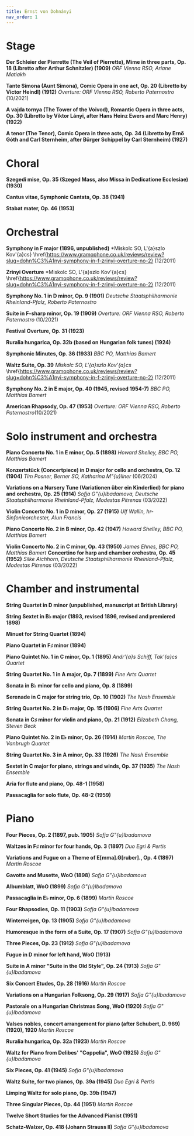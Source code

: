 ```yaml
---
title: Ernst von Dohnányi
nav_order: 1
---
```


# Stage

**Der Schleier der Pierrette (The Veil of Pierrette), Mime in three parts, Op. 18 (Libretto after Arthur Schnitzler) (1909)** *ORF Vienna RSO, Ariane Matiakh*

**Tante Simona (Aunt Simona), Comic Opera in one act, Op. 20 (Libretto by Victor Heindl) (1912)** *Overture: ORF Vienna RSO, Roberto Paternostro* (10/2021)

**A vajda tornya (The Tower of the Voivod), Romantic Opera in three acts, Op. 30 (Libretto by Viktor Lányi, after Hans Heinz Ewers and Marc Henry) (1922)** 

**A tenor (The Tenor), Comic Opera in three acts, Op. 34 (Libretto by Ernő Góth and Carl Sternheim, after Bürger Schippel by Carl Sternheim) (1927)** 


# Choral

**Szegedi mise, Op. 35 (Szeged Mass, also Missa in Dedicatione Ecclesiae) (1930)** 

**Cantus vitae, Symphonic Cantata, Op. 38 (1941)** 

**Stabat mater, Op. 46 (1953)** 

# Orchestral

**Symphony in F major (1896, unpublished)** *Miskolc SO, L\'{a}szlo Kov\'{a}cs} \href{https://www.gramophone.co.uk/reviews/review?slug=dohn%C3%A1nyi-symphony-in-f-zrinyi-overture-no-2}
(12/2011)

**Zrinyi Overture** *Miskolc SO, L\'{a}szlo Kov\'{a}cs} \href{https://www.gramophone.co.uk/reviews/review?slug=dohn%C3%A1nyi-symphony-in-f-zrinyi-overture-no-2}
(12/2011) 

**Symphony No. 1 in D minor, Op. 9 (1901)** *Deutsche Staatsphilharmonie Rheinland-Pfalz, Roberto Paternostro*

**Suite in F-sharp minor, Op. 19 (1909)** *Overture: ORF Vienna RSO, Roberto Paternostro* (10/2021)

**Festival Overture, Op. 31 (1923)** 

**Ruralia hungarica, Op. 32b (based on Hungarian folk tunes) (1924)** 

**Symphonic Minutes, Op. 36 (1933)** *BBC PO, Matthias Bamert*

**Waltz Suite, Op. 39** *Miskolc SO, L\'{a}szlo Kov\'{a}cs*
\href{https://www.gramophone.co.uk/reviews/review?slug=dohn%C3%A1nyi-symphony-in-f-zrinyi-overture-no-2} (12/2011)

**Symphony No. 2 in E major, Op. 40 (1945, revised 1954-7)** *BBC PO, Matthias Bamert*

**American Rhapsody, Op. 47 (1953)** *Overture: ORF Vienna RSO, Roberto Paternostro*(10/2021)

# Solo instrument and orchestra

**Piano Concerto No. 1 in E minor, Op. 5 (1898)** *Howard Shelley, BBC PO, Matthias Bamert*

**Konzertstück (Concertpiece) in D major for cello and orchestra, Op. 12 (1904)** *Tim Posner, Berner SO, Katharina M\"{u}llner* (06/2024)

**Variations on a Nursery Tune (Variationen über ein Kinderlied) for piano and orchestra, Op. 25 (1914)** *Sofja G\"{u}lbadamova, Deutsche Staatsphilharmonie Rheinland-Pfalz, Modestas Pitrenas* (03/2022)

**Violin Concerto No. 1 in D minor, Op. 27 (1915)** *Ulf Wallin, hr-Sinfonieorchester, Alun Francis*

**Piano Concerto No. 2 in B minor, Op. 42 (1947)** *Howard Shelley, BBC PO, Matthias Bamert*

**Violin Concerto No. 2 in C minor, Op. 43 (1950)** *James Ehnes, BBC PO, Matthias Bamert*
**Concertino for harp and chamber orchestra, Op. 45 (1952)** *Silke Aichhorn, Deutsche Staatsphilharmonie Rheinland-Pfalz, Modestas Pitrenas* (03/2022)

# Chamber and instrumental

**String Quartet in D minor (unpublished, manuscript at British Library)** 

**String Sextet in B$\flat$ major (1893, revised 1896, revised and premiered 1898)** 

**Minuet for String Quartet (1894)** 

**Piano Quartet in F$\sharp$ minor (1894)** 

**Piano Quintet No. 1 in C minor, Op. 1 (1895)** *Andr\'{a}s Schiff, Tak\'{a}cs Quartet*

**String Quartet No. 1 in A major, Op. 7 (1899)** *Fine Arts Quartet*

**Sonata in B$\flat$ minor for cello and piano, Op. 8 (1899)** 

**Serenade in C major for string trio, Op. 10 (1902)** *The Nash Ensemble*

**String Quartet No. 2 in D$\flat$ major, Op. 15 (1906)** *Fine Arts Quartet*

**Sonata in C$\sharp$ minor for violin and piano, Op. 21 (1912)** *Elizabeth Chang, Steven Beck*

**Piano Quintet No. 2 in E$\flat$ minor, Op. 26 (1914)** *Martin Roscoe, The Vanbrugh Quartet*

**String Quartet No. 3 in A minor, Op. 33 (1926)** *The Nash Ensemble*

**Sextet in C major for piano, strings and winds, Op. 37 (1935)** *The Nash Ensemble*

**Aria for flute and piano, Op. 48-1 (1958)** 

**Passacaglia for solo flute, Op. 48-2 (1959)** 

# Piano

**Four Pieces, Op. 2 (1897, pub. 1905)** *Sofja G\"{u}lbadamova*

**Waltzes in F$\sharp$ minor for four hands, Op. 3 (1897)** *Duo Egri \& Pertis*

**Variations and Fugue on a Theme of E[mma].G[ruber]., Op. 4 (1897)** *Martin Roscoe*

**Gavotte and Musette, WoO (1898)** *Sofja G\"{u}lbadamova*

**Albumblatt, WoO (1899)** *Sofja G\"{u}lbadamova*

**Passacaglia in E$\flat$ minor, Op. 6 (1899)** *Martin Roscoe*

**Four Rhapsodies, Op. 11 (1903)** *Sofja G\"{u}lbadamova*

**Winterreigen, Op. 13 (1905)** *Sofja G\"{u}lbadamova*

**Humoresque in the form of a Suite, Op. 17 (1907)** *Sofja G\"{u}lbadamova*

**Three Pieces, Op. 23 (1912)** *Sofja G\"{u}lbadamova*

**Fugue in D minor for left hand, WoO (1913)** 

**Suite in A minor "Suite in the Old Style", Op. 24 (1913)** *Sofja G\"{u}lbadamova*

**Six Concert Etudes, Op. 28 (1916)** *Martin Roscoe*

**Variations on a Hungarian Folksong, Op. 29 (1917)** *Sofja G\"{u}lbadamova*

**Pastorale on a Hungarian Christmas Song, WoO (1920)** *Sofja G\"{u}lbadamova*

**Valses nobles, concert arrangement for piano (after Schubert, D. 969) (1920), 1920** *Martin Roscoe*

**Ruralia hungarica, Op. 32a (1923)** *Martin Roscoe*

**Waltz for Piano from Delibes' "Coppelia", WoO (1925)** *Sofja G\"{u}lbadamova*

**Six Pieces, Op. 41 (1945)** *Sofja G\"{u}lbadamova*

**Waltz Suite, for two pianos, Op. 39a (1945)** *Duo Egri \& Pertis*

**Limping Waltz for solo piano, Op. 39b (1947)** 

**Three Singular Pieces, Op. 44 (1951)** *Martin Roscoe*

**Twelve Short Studies for the Advanced Pianist (1951)**

**Schatz-Walzer, Op. 418 (Johann Strauss II)** *Sofja G\"{u}lbadamova*
